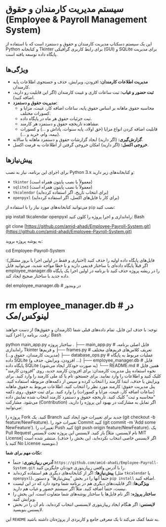 # سیستم مدیریت کارمندان و حقوق (Employee & Payroll Management System)

این یک سیستم دسکتاپ مدیریت کارمندان و حقوق و دستمزد است که با استفاده از Python و کتابخانه Tkinter برای رابط کاربری گرافیکی (GUI) و SQLite برای مدیریت پایگاه داده توسعه یافته است.

## ویژگی‌ها

* **مدیریت اطلاعات کارمندان:** افزودن، ویرایش، حذف و جستجوی اطلاعات پایه کارمندان.
* **ثبت حضور و غیاب:** ثبت ساعات کاری و غیبت کارمندان (اگر این قابلیت رو دارید، اضافه کنید).
* **مدیریت حقوق و دستمزد:**
    * محاسبه حقوق ماهانه بر اساس حقوق پایه، ساعات اضافه کار، غیبت، مزایا و کسورات مختلف.
    * ثبت جزئیات حقوق هر ماه در پایگاه داده.
    * مشاهده تاریخچه حقوق و دستمزد هر کارمند.
    * قابلیت اضافه کردن انواع مزایا (حق اولاد، پایه سنوات، پاداش و ...) و کسورات (بیمه، وام، خرید و ...).
* **گزارش‌گیری:** (اگر دارید) ایجاد گزارشات حقوق و دستمزد ماهانه یا سالانه.
* **خروجی اکسل:** (اگر دارید) امکان خروجی گرفتن از اطلاعات به فرمت اکسل.

## پیش‌نیازها

برای اجرای این برنامه، نیاز به نصب Python 3.x و کتابخانه‌های زیر دارید:

* `tkinter` (معمولاً با نصب پایتون همراه است)
* `sqlite3` (معمولاً با نصب پایتون همراه است)
* `tkcalendar` (برای انتخاب تاریخ، اگر استفاده کرده‌اید)
* `openpyxl` (برای کار با فایل‌های اکسل، اگر استفاده کرده‌اید)

می‌توانید کتابخانه‌های مورد نیاز را با استفاده از `pip` نصب کنید:


pip install tkcalendar openpyxl
راه‌اندازی و اجرا
پروژه را کلون کنید:
Bash

git clone [https://github.com/amid-ahadi/Employee-Payroll-System.git](https://github.com/amid-ahadi/Employee-Payroll-System.git)

به پوشه پروژه بروید:

cd Employee-Payroll-System

فایل‌های پایگاه داده اولیه را حذف کنید (اختیاری و فقط در اولین اجرا یا بروز مشکل): اگر قبلاً پایگاه داده‌ای با ساختار قدیمی دارید و با خطا مواجه شدید، می‌توانید فایل employee_manager.db را در ریشه پروژه حذف کنید تا برنامه در اولین اجرا یک پایگاه داده جدید با ساختار صحیح ایجاد کند.

del employee_manager.db # در ویندوز
# rm employee_manager.db # در لینوکس/مک
توجه: با حذف این فایل، تمام داده‌های قبلی شما (کارمندان و حقوق‌ها) از دست خواهند رفت.
برنامه را اجرا کنید:
Bash

python main_app.py
ساختار پروژه
.
├── main_app.py           # فایل اصلی برنامه، راه‌اندازی Tkinter و فریم‌ها
├── frames.py             # تعریف کلاس‌های فریم‌های مختلف (مدیریت کارمندان، حقوق و...)
├── database_ops.py       # عملیات مربوط به پایگاه داده SQLite (افزودن، ویرایش، حذف و ...)
├── employee_manager.db   # فایل پایگاه داده SQLite (به صورت خودکار ایجاد می‌شود)
└── README.md             # همین فایل
نحوه استفاده
پنل مدیریت کارمندان:
برای افزودن کارمند جدید، روی "افزودن کارمند" کلیک کنید و اطلاعات را وارد نمایید.
برای جستجو، نام یا کد ملی کارمند را وارد کنید.
برای ویرایش یا حذف، ابتدا کارمند را انتخاب کرده و سپس از دکمه‌های مربوطه استفاده کنید.
پنل مدیریت حقوق:
کارمند مورد نظر را انتخاب کنید.
اطلاعات مربوط به حقوق ماهانه (ساعات اضافه کار، غیبت، مزایا و کسورات) را وارد کنید.
برای ثبت حقوق، روی دکمه "محاسبه و ثبت" کلیک کنید.
تاریخچه حقوق و دستمزد کارمند انتخاب شده نمایش داده می‌شود.
مشارکت (Contribution)
اگر تمایل به مشارکت در بهبود این پروژه را دارید، می‌توانید:

پروژه را Fork کنید.
یک Branch جدید برای تغییرات خود ایجاد کنید (git checkout -b feature/NewFeature).
تغییرات خود را Commit کنید (git commit -m 'Add some NewFeature').
تغییرات را Push کنید (git push origin feature/NewFeature).
یک Pull Request باز کنید.
لایسنس
این پروژه تحت لایسنس [نام لایسنس، مثلاً MIT License] منتشر شده است.
(اگر لایسنس خاصی انتخاب نکرده‌اید، این بخش را حذف کنید یا No License بنویسید.)


**نکات مهم برای شما:**

* **آدرس ریپازیتوری:** حتماً `https://github.com/amid-ahadi/Employee-Payroll-System.git` را با آدرس واقعی ریپازیتوری خودتان جایگزین کنید.
* **پیش‌نیازها:** اگر از کتابخانه‌های دیگری هم استفاده کرده‌اید (مثل `tkcalendar` یا `openpyxl`)، حتماً آنها را در بخش "پیش‌نیازها" و دستور `pip install` اضافه کنید.
* **ویژگی‌ها:** اگر قابلیت‌های دیگری هم در برنامه شما وجود دارد که در این لیست نیست، حتماً اضافه کنید. مثلاً اگر سیستم حضور و غیاب هم دارید.
* **ساختار پروژه:** اگر نام فایل‌ها یا ساختار پوشه‌های شما متفاوت است، این بخش را ویرایش کنید.
* **لایسنس:** اگر هنگام ایجاد ریپازیتوری لایسنسی انتخاب کرده‌اید، نام آن را در بخش لایسنس بنویسید.

این `README` به شما کمک می‌کند تا یک معرفی جامع و کاربردی از پروژه‌تان داشته باشید.